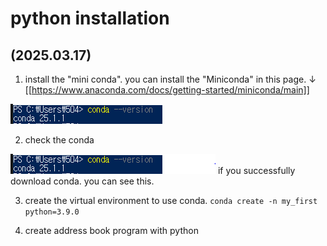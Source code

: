 # python installation
(2025.03.17)
---
1. install the "mini conda".
you can install the "Miniconda" in this page. ↓
[[https://www.anaconda.com/docs/getting-started/miniconda/main]]
<img src="./img/image.png">

2. check the conda
<img src="./img/2.png">
if you successfully download conda. you can see this.

3. create the virtual environment to use conda.
`conda create -n my_first python=3.9.0`


3. create address book program with python

